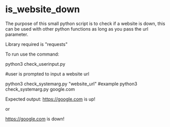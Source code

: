 # is_website_down

The purpose of this small python script is to check if a website is down, this can be used with other python functions as long as you pass the url parameter.

Library required is "requests"

To run use the command: 

python3 check_userinput.py 

#user is prompted to input a website url

python3 check_systemarg.py "website_url"
#example python3 check_systemarg.py google.com

Expected output:
https://google.com is up!

or 

https://google.com is down!
